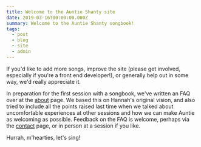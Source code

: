 ```yaml
---
title: Welcome to the Auntie Shanty site
date: 2019-03-16T00:00:00.000Z
summary: Welcome to the Auntie Shanty songbook!
tags:
  - post
  - blog
  - site
  - admin
---
```

If you'd like to add more songs, improve the site (please get involved, especially if you're a front end developer!), or generally help out in some way, we'd really appreciate it.

In preparation for the first session with a songbook, we've written an FAQ over at the [about](about) page. We based this on Hannah's original vision, and also tried to include all the points raised last time when we talked about uncomfortable experiences at other sessions and how we can make Auntie as welcoming as possible. Feedback on the FAQ is welcome, perhaps via the [contact](contact) page, or in person at a session if you like.

Hurrah, m'hearties, let's sing!
